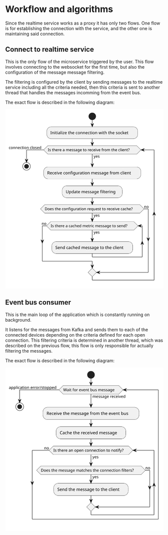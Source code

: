 # Workflow and algorithms

Since the realtime service works as a proxy it has only two flows. One flow is for establishing the connection with the service, and the other one is maintaining said connection.  

## Connect to realtime service

This is the only flow of the microservice triggered by the user. This flow involves connecting to the websocket for the first time, but also the configuration of the message message filtering. 

The filtering is configured by the client by sending messages to the realtime service including all the criteria needed, then this criteria is sent to another thread that handles the messages incomming from the event bus.

The exact flow is described in the following diagram:

![Connect to realtime service - Activity diagram](<../images/activity_diagrams/realtime/Connect to realtime service.svg>)

## Event bus consumer

This is the main loop of the application which is constantly running on background. 

It listens for the messages from Kafka and sends them to each of the connected devices depending on the criteria defined for each open connection. This filtering criteria is determined in another thread, which was described on the previous flow, this flow is only responsible for actually filtering the messages.

The exact flow is described in the following diagram:

![Event bus consumer - Activity diagram](<../images/activity_diagrams/realtime/Event bus consumer.svg>)